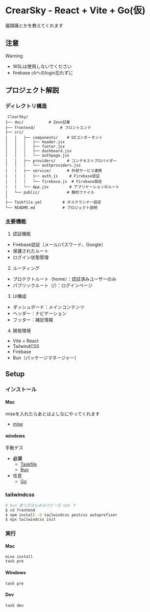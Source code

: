 # CrearSky - React + Vite + Go(仮)

偏頭痛とかを教えてくれます

## 注意
> [!WARNING]
> - WSLは使用しないでください
> - firebase cliへのlogin忘れずに

## プロジェクト解説
### ディレクトリ構造

```
 ClearSky/  
├── doc/           # Zenn記事  
├── frontend/           # フロントエンド  
├── src/  
│   │   ├── components/    # UIコンポーネント  
│   │   │   ├── header.jsx  
│   │   │   ├── footer.jsx  
│   │   │   ├── dashboard.jsx  
│   │   │   └── authpage.jsx  
│   │   ├── providers/     # コンテキストプロバイダー  
│   │   │   └── authproviders.jsx  
│   │   ├── service/       # 外部サービス連携  
│   │   │   ├── auth.js     # Firebase認証  
│   │   │   └── firebase.js  # Firebase設定  
│   │   └── App.jsx         # アプリケーションのルート  
│   └── public/            # 静的ファイル  
│  
├── Taskfile.yml         # タスクランナー設定  
└── README.md            # プロジェクト説明  
```

### 主要機能

1. 認証機能  
* Firebase認証（メール/パスワード、Google）  
* 保護されたルート
* ログイン状態管理  
2. ルーティング  
* プロテクトルート（home）：認証済みユーザーのみ  
* パブリックルート（/）：ログインページ  
3. UI構成
* ダッシュボード：メインコンテンツ  
* ヘッダー：ナビゲーション  
* フッター：補足情報  
4. 開発環境  
* Vite + React  
* TailwindCSS  
* Firebase  
* Bun（パッケージマネージャー）  

## Setup

### インストール
#### Mac
miseを入れたらあとはよしなにやってくれます
- [mise](https://mise.jdx.dev/getting-started.html)

#### windows
手動デス
- **必須**
  - [Taskfile](https://taskfile.dev/installation/)
  - [Bun](https://bun.sh/)
- 任意
  - [Go](https://go.dev/)

### tailwindcss
```bash
# bun 使う方法もあるけど一旦 npm で
$ cd frontend
$ npm install -D tailwindcss postcss autoprefixer
$ npx tailwindcss init
```

### 実行

#### Mac
```shell
mise install
task pre
```

#### Windows
```shell
task pre
```

#### Dev
```shell
task dev
```
